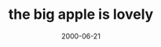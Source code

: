 ---
layout: base.njk
title : 'the big apple is lovely' 
view_title : 'the big apple is lovely' 
year : '2000' 
date : '2000-06-21' 
img_file : '/drawing/bigapple.png' 
html_file : 'bigapple' 
next_html : 'submarines.html' 
year_order : '429' 
permalink : "title/{{html_file}}.html"
---